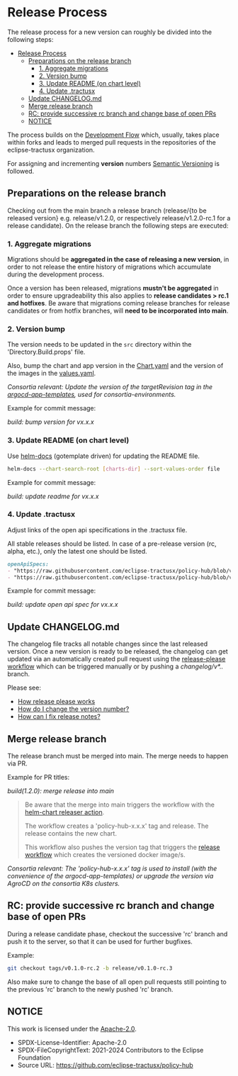 # Release Process

The release process for a new version can roughly be divided into the following steps:

- [Release Process](#release-process)
  - [Preparations on the release branch](#preparations-on-the-release-branch)
    - [1. Aggregate migrations](#1-aggregate-migrations)
    - [2. Version bump](#2-version-bump)
    - [3. Update README (on chart level)](#3-update-readme-on-chart-level)
    - [4. Update .tractusx](#4-update-tractusx)
  - [Update CHANGELOG.md](#update-changelogmd)
  - [Merge release branch](#merge-release-branch)
  - [RC: provide successive rc branch and change base of open PRs](#rc-provide-successive-rc-branch-and-change-base-of-open-prs)
  - [NOTICE](#notice)

The process builds on the [Development Flow](../dev-process/Dev-flow_git-diagram.md) which, usually, takes place within forks and leads to merged pull requests in the repositories of the eclipse-tractusx organization.

For assigning and incrementing **version** numbers [Semantic Versioning](https://semver.org) is followed.

## Preparations on the release branch

Checking out from the main branch a release branch (release/{to be released version} e.g. release/v1.2.0, or respectively release/v1.2.0-rc.1 for a release candidate).
On the release branch the following steps are executed:

### 1. Aggregate migrations

Migrations should be **aggregated in the case of releasing a new version**, in order to not release the entire history of migrations which accumulate during the development process.

Once a version has been released, migrations **mustn't be aggregated** in order to ensure upgradeability this also applies to **release candidates > rc.1 and hotfixes**.
Be aware that migrations coming release branches for release candidates or from hotfix branches, will **need to be incorporated into main**.

### 2. Version bump

The version needs to be updated in the `src` directory within the 'Directory.Build.props' file.

Also, bump the chart and app version in the [Chart.yaml](../../../charts/policy-hub/Chart.yaml) and the version of the images in the [values.yaml](../../../charts/charts/policy-hub/values.yaml).

_Consortia relevant:  Update the version of the targetRevision tag in the [argocd-app-templates](../../../consortia/argocd-app-templates/), used for consortia-environments._

Example for commit message:

_build: bump version for vx.x.x_

### 3. Update README (on chart level)

Use [helm-docs](https://github.com/norwoodj/helm-docs) (gotemplate driven) for updating the README file.

```bash
helm-docs --chart-search-root [charts-dir] --sort-values-order file
```

Example for commit message:

_build: update readme for vx.x.x_

### 4. Update .tractusx

Adjust links of the open api specifications in the .tractusx file.

All stable releases should be listed. In case of a pre-release version (rc, alpha, etc.), only the latest one should be listed.

```md
openApiSpecs:
- "https://raw.githubusercontent.com/eclipse-tractusx/policy-hub/blob/v1.0.0/docs/api/hub-service.yaml"
- "https://raw.githubusercontent.com/eclipse-tractusx/policy-hub/blob/v1.1.0/docs/api/hub-service.yaml"
```

Example for commit message:

_build: update open api spec for vx.x.x_

## Update CHANGELOG.md

The changelog file tracks all notable changes since the last released version.
Once a new version is ready to be released, the changelog can get updated via an automatically created pull request using the [release-please workflow](../../../.github/workflows/release-please.yml) which can be triggered manually or by pushing a _changelog/v*.*.*_ branch.

Please see:

- [How release please works](https://github.com/google-github-actions/release-please-action/tree/v4.0.2?tab=readme-ov-file#how-release-please-works)
- [How do I change the version number?](https://github.com/googleapis/release-please/tree/v16.7.0?tab=readme-ov-file#how-do-i-change-the-version-number)
- [How can I fix release notes?](https://github.com/googleapis/release-please/tree/v16.7.0?tab=readme-ov-file#how-can-i-fix-release-notes)

## Merge release branch

The release branch must be merged into main.
The merge needs to happen via PR.

Example for PR titles:

_build(1.2.0): merge release into main_

> Be aware that the merge into main triggers the workflow with the [helm-chart releaser action](../../../.github/workflows/chart-release.yaml).
>
> The workflow creates a 'policy-hub-x.x.x' tag and release. The release contains the new chart.
>
> This workflow also pushes the version tag that triggers the [release workflow](../../../.github/workflows/release.yml) which creates the versioned docker image/s.


_Consortia relevant: The 'policy-hub-x.x.x' tag is used to install (with the convenience of the argocd-app-templates) or upgrade the version via AgroCD on the consortia K8s clusters._

## RC: provide successive rc branch and change base of open PRs

During a release candidate phase, checkout the successive 'rc' branch and push it to the server, so that it can be used for further bugfixes.

Example:

```bash
git checkout tags/v0.1.0-rc.2 -b release/v0.1.0-rc.3
```

Also make sure to change the base of all open pull requests still pointing to the previous 'rc' branch to the newly pushed 'rc' branch.

## NOTICE

This work is licensed under the [Apache-2.0](https://www.apache.org/licenses/LICENSE-2.0).

- SPDX-License-Identifier: Apache-2.0
- SPDX-FileCopyrightText: 2021-2024 Contributors to the Eclipse Foundation
- Source URL: https://github.com/eclipse-tractusx/policy-hub

